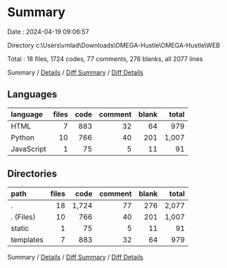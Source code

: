 # Summary

Date : 2024-04-19 09:06:57

Directory c:\\Users\\vmlad\\Downloads\\OMEGA-Hustle\\OMEGA-Hustle\\WEB

Total : 18 files,  1724 codes, 77 comments, 276 blanks, all 2077 lines

Summary / [Details](details.md) / [Diff Summary](diff.md) / [Diff Details](diff-details.md)

## Languages
| language | files | code | comment | blank | total |
| :--- | ---: | ---: | ---: | ---: | ---: |
| HTML | 7 | 883 | 32 | 64 | 979 |
| Python | 10 | 766 | 40 | 201 | 1,007 |
| JavaScript | 1 | 75 | 5 | 11 | 91 |

## Directories
| path | files | code | comment | blank | total |
| :--- | ---: | ---: | ---: | ---: | ---: |
| . | 18 | 1,724 | 77 | 276 | 2,077 |
| . (Files) | 10 | 766 | 40 | 201 | 1,007 |
| static | 1 | 75 | 5 | 11 | 91 |
| templates | 7 | 883 | 32 | 64 | 979 |

Summary / [Details](details.md) / [Diff Summary](diff.md) / [Diff Details](diff-details.md)